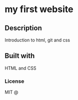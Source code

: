 # my first website
## Description
Introduction to html, git and css
## Built with
HTML and CSS
### License
MIT @
  
